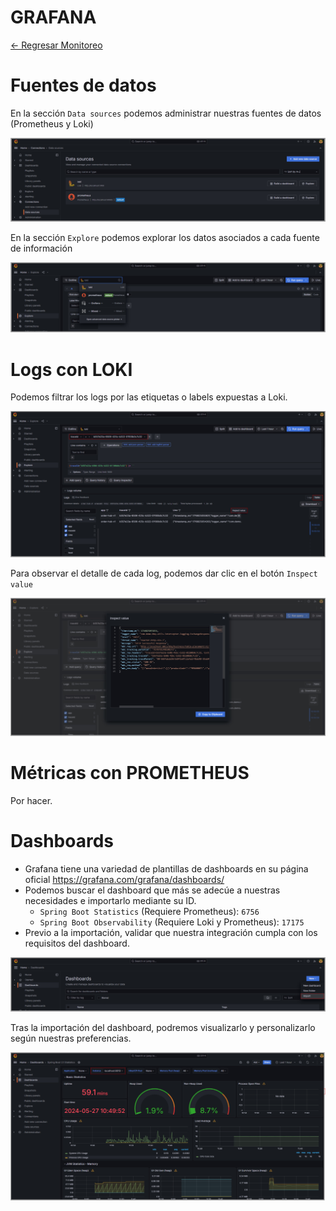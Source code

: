 # GRAFANA

[← Regresar Monitoreo](./../README.md)

# Fuentes de datos
En la sección `Data sources` podemos administrar nuestras fuentes de datos (Prometheus y Loki)

![Fuentes de datos](./images/add-data-source.jpg)

En la sección `Explore` podemos explorar los datos asociados a cada fuente de información

![Fuentes de datos](./images/explore.jpg)

# Logs con LOKI
Podemos filtrar los logs por las etiquetas o labels expuestas a Loki.

![Filtro de logs](./images/loki-logs.jpg)

Para observar el detalle de cada log, podemos dar clic en el botón `Inspect value`

![Detalle del log](./images/loki-logs-detail.jpg)

# Métricas con PROMETHEUS
Por hacer.

# Dashboards
- Grafana tiene una variedad de plantillas de dashboards en su página oficial https://grafana.com/grafana/dashboards/
- Podemos buscar el dashboard que más se adecúe a nuestras necesidades e importarlo mediante su ID.
  - `Spring Boot Statistics` (Requiere Prometheus): `6756` 
  - `Spring Boot Observability` (Requiere Loki y Prometheus): `17175`
- Previo a la importación, validar que nuestra integración cumpla con los requisitos del dashboard.

![Importación del dashboard](./images/dashboard-import.jpg)

Tras la importación del dashboard, podremos visualizarlo y personalizarlo según nuestras preferencias.

![Importación del dashboard](./images/dashboard-spring-boot-stastics.jpg)